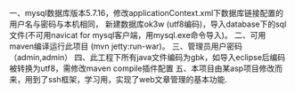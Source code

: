 一、mysql数据库版本5.7.16，修改applicationContext.xml下数据库链接配置的用户名与密码与本机相同，
    新建数据库ok3w (utf8编码)，导入database下的sql文件(不可用navicat for mysql客户端，用mysql.exe命令导入)。
二、可用maven编译运行此项目 (mvn jetty:run-war)。
三、管理员用户密码（admin,admin）
四、此工程下所有java文件编码为gbk，如导入eclipse后编码被转换为utf8，需修改maven compile插件配置
五、本项目由某asp项目修改而来，用到了ssh框架，学习用，实现了web文章管理的基本功能.
